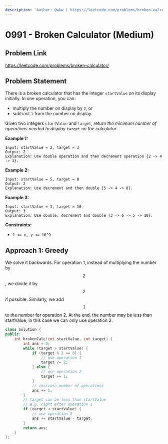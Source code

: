 ```yaml
---
description: 'Author: @wkw | https://leetcode.com/problems/broken-calculator/'
---
```


# 0991 - Broken Calculator (Medium)

## Problem Link

https://leetcode.com/problems/broken-calculator/

## Problem Statement

There is a broken calculator that has the integer `startValue` on its display initially. In one operation, you can:

- multiply the number on display by `2`, or
- subtract `1` from the number on display.

Given two integers `startValue` and `target`, return _the minimum number of operations needed to display_ `target` _on the calculator_.

**Example 1:**

```
Input: startValue = 2, target = 3
Output: 2
Explanation: Use double operation and then decrement operation {2 -> 4 -> 3}.
```

**Example 2:**

```
Input: startValue = 5, target = 8
Output: 2
Explanation: Use decrement and then double {5 -> 4 -> 8}.
```

**Example 3:**

```
Input: startValue = 3, target = 10
Output: 3
Explanation: Use double, decrement and double {3 -> 6 -> 5 -> 10}.
```

**Constraints:**

- `1 <= x, y <= 10^9`

## Approach 1: Greedy

We solve it backwards. For operation 1, instead of multiplying the number by $$2$$, we divide it by $$2$$ if possible. Similarly, we add $$1$$ to the number for operation 2. At the end, the number may be less than startValue, in this case we can only use operation 2.

<SolutionAuthor name="@wkw"/>

```cpp
class Solution {
public:
    int brokenCalc(int startValue, int target) {
        int ans = 0;
        while (target > startValue) {
            if (target % 2 == 0) {
                // use operation 1
                target /= 2;
            } else {
                // use operation 2
                target += 1;
            }
            // increase number of operations
            ans += 1;
        }
        // target can be less than startValue
        // e.g. right after operation 1
        if (target < startValue) {
            // use operation 2
            ans += startValue - target;
        }
        return ans;
    }
};
```
